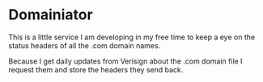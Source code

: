 Domainiator
===========

This is a little service I am developing in my free time to keep a eye on the status headers of all the .com domain names.

Because I get daily updates from Verisign about the .com domain file I request them and store the headers they send back.
